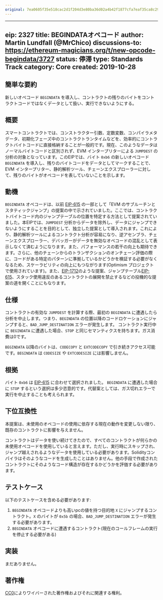 ```yaml
---
original: 7ea0605f35e518cac2d1f204d3e80ba36d02a4b42f1877cfa7eaf35ca8c29646
---
```


---
eip: 2327
title: BEGINDATAオペコード
author: Martin Lundfall (@MrChico)
discussions-to: https://ethereum-magicians.org/t/new-opcode-begindata/3727
status: 停滞
type: Standards Track
category: Core
created: 2019-10-28
---

## 簡単な要約
新しいオペコード `BEGINDATA` を導入し、コントラクトの残りのバイトをコントラクトコードではなくデータとして扱い、実行できないようにする。

## 概要
スマートコントラクトでは、コンストラクター引数、定数変数、コンパイラメタデータ、初期化フェーズ中のコントラクトランタイムなどを、効率的にコントラクトバイトコードに直接格納することが一般的です。現在、このようなデータはノーマルバイトコードと区別されず、EVM インタープリターによる `JUMPDEST` の分析の対象となっています。このEIPでは、バイト `0xb6` の新しいオペコード `BEGINDATA` を導入し、残りのバイトコードをデータとしてマークすることで、EVM インタープリター、静的解析ツール、チェーンエクスプローラーに対して、残りのバイトがオペコードを表していないことを示します。

## 動機
`BEGINDATA` オペコードは、以前 [EIP-615](./eip-615.md) の一部として「EVM のサブルーチンとスタティックジャンプ」の提案の中で示されていました。ここでは、コントラクトバイトコード内のジャンプテーブルの位置を特定する方法として提案されていました。本EIPでは、`JUMPDEST` 分析からデータを除外し、データにジャンプできないようにすることを目的として、独立した提案として導入されます。これにより、静的解析ツールによるコントラクト分析が容易になり、逆アセンブラ、チェーンエクスプローラー、デバッガーがデータを無効なオペコードの混乱として表示しなくて済むようになります。また、パフォーマンスの若干の向上も期待できます。さらに、他のチェーンからのトランザクションのオンチェーン評価の際に、コードがある特定のパターンに準拠しているかどうかを検証する必要がなくなるため、スケーラビリティの向上にもつながります(Optimism プロジェクトで使用されています)。また、[EIP-1712](https://github.com/ethereum/EIPs/pull/1712)のような提案、ジャンプテーブル[EIP-615](./eip-615.md)、スタック使用違反のあるコントラクトの展開を禁止するなどの投機的な提案の道を開くことにもなります。

## 仕様
コントラクトの有効な `JUMPDEST` を計算する際、最初の `BEGINDATA` に遭遇したら分析を中止します。つまり、`BEGINDATA` の位置以降のコードロケーションにジャンプすると、`BAD_JUMP_DESTINATION` エラーが発生します。
コントラクト実行中に `BEGINDATA` に遭遇した場合、`STOP` と同じセマンティクスを持ちます。ガス消費は0です。

`BEGINDATA` 以降のバイトは、`CODECOPY` と `EXTCODECOPY` で引き続きアクセス可能です。`BEGINDATA` は `CODESIZE` や `EXTCODESIZE` には影響しません。

## 根拠
バイト `0xb6` は [EIP-615](./eip-615.md) に合わせて選択されました。
`BEGINDATA` に遭遇した場合に `STOP` するという選択は多少恣意的です。代替案としては、ガス切れエラーで実行を中止することも考えられます。

## 下位互換性
本提案は、未使用のオペコードの使用に依存する現在の動作を変更しない限り、既存のコントラクトに影響を与えません。

コントラクトはデータを使い続けてきたので、すべてのコントラクトが何らかの未使用オペコードを使用していると言えます。ただし、実行時にスキップされ、ジャンプ越えされるようなデータを使用している必要があります。Solidityコンパイラはそのようなコードを生成したことはありません。他の手段で作成されたコントラクトにそのようなコード構造が存在するかどうかを評価する必要があります。

## テストケース
以下のテストケースを含める必要があります:
1) `BEGINDATA` オペコードよりも高いpcの値を持つ目的地 `X` にジャンプするコントラクト。`X` のバイトが `0x5b` の場合、`BAD_JUMP_DESTINATION` エラーが発生する必要があります。
2) `BEGINDATA` オペコードに遭遇するコントラクト(現在のコールフレームの実行を停止する必要がある)

## 実装
まだありません。

## 著作権
[CC0](../LICENSE.md)によりワイバーされた著作権およびそれに関連する権利。
